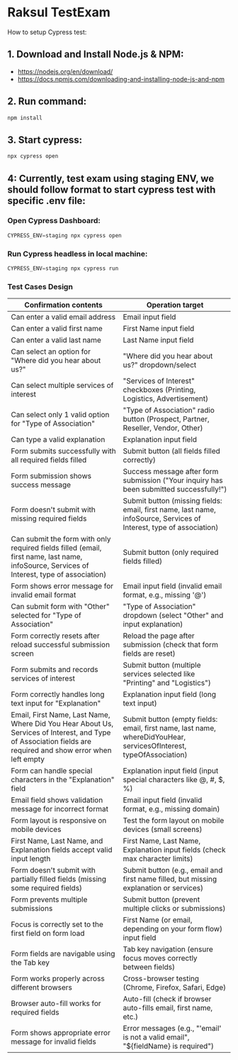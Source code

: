 # Raksul TestExam
How to setup Cypress test:
## 1. Download and Install  Node.js & NPM: 
- https://nodejs.org/en/download/
- https://docs.npmjs.com/downloading-and-installing-node-js-and-npm
## 2. Run command:
```javascript
npm install
```
## 3. Start cypress: 
```javascript
npx cypress open
```
## 4: Currently, test exam using staging ENV, we should follow format to start cypress test with specific .env file:
### Open Cypress Dashboard: 
```javascript
CYPRESS_ENV=staging npx cypress open
```
### Run Cypress headless in local machine: 
```javascript
CYPRESS_ENV=staging npx cypress run
```

### Test Cases Design
| Confirmation contents                                  | Operation target                                               |
| ------------------------------------------------------ | -------------------------------------------------------------- |
| Can enter a valid email address                        | Email input field                                               |
| Can enter a valid first name                           | First Name input field                                          |
| Can enter a valid last name                            | Last Name input field                                           |
| Can select an option for "Where did you hear about us?" | "Where did you hear about us?" dropdown/select                  |
| Can select multiple services of interest               | "Services of Interest" checkboxes (Printing, Logistics, Advertisement) |
| Can select only 1 valid option for "Type of Association" | "Type of Association" radio button (Prospect, Partner, Reseller, Vendor, Other) |
| Can type a valid explanation                           | Explanation input field                                         |
| Form submits successfully with all required fields filled | Submit button (all fields filled correctly)                     |
| Form submission shows success message                  | Success message after form submission ("Your inquiry has been submitted successfully!") |
| Form doesn't submit with missing required fields       | Submit button (missing fields: email, first name, last name, infoSource, Services of Interest, type of association) |
| Can submit the form with only required fields filled (email, first name, last name, infoSource, Services of Interest, type of association) | Submit button (only required fields filled)                     |
| Form shows error message for invalid email format      | Email input field (invalid email format, e.g., missing '@')     |
| Can submit form with "Other" selected for "Type of Association" | "Type of Association" dropdown (select "Other" and input explanation) |
| Form correctly resets after reload successful submission screen | Reload the page after submission (check that form fields are reset) |
| Form submits and records services of interest          | Submit button (multiple services selected like "Printing" and "Logistics") |
| Form correctly handles long text input for "Explanation" | Explanation input field (long text input)                      |
| Email, First Name, Last Name, Where Did You Hear About Us, Services of Interest, and Type of Association fields are required and show error when left empty | Submit button (empty fields: email, first name, last name, whereDidYouHear, servicesOfInterest, typeOfAssociation) |
| Form can handle special characters in the "Explanation" field | Explanation input field (input special characters like @, #, $, %) |
| Email field shows validation message for incorrect format | Email input field (invalid format, e.g., missing domain)        |
| Form layout is responsive on mobile devices            | Test the form layout on mobile devices (small screens)         |
| First Name, Last Name, and Explanation fields accept valid input length | First Name, Last Name, Explanation input fields (check max character limits) |
| Form doesn't submit with partially filled fields (missing some required fields) | Submit button (e.g., email and first name filled, but missing explanation or services) |
| Form prevents multiple submissions                     | Submit button (prevent multiple clicks or submissions)         |
| Focus is correctly set to the first field on form load | First Name (or email, depending on your form flow) input field  |
| Form fields are navigable using the Tab key            | Tab key navigation (ensure focus moves correctly between fields) |
| Form works properly across different browsers          | Cross-browser testing (Chrome, Firefox, Safari, Edge)          |
| Browser auto-fill works for required fields            | Auto-fill (check if browser auto-fills email, first name, etc.) |
| Form shows appropriate error message for invalid fields | Error messages (e.g., "'email' is not a valid email", "${fieldName} is required") |
